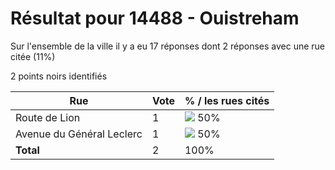 # Résultat pour 14488 - Ouistreham

Sur l'ensemble de la ville il y a eu 17 réponses dont 2 réponses avec une rue citée (11%)

2 points noirs identifiés

| Rue | Vote | % / les rues cités|
|-----|------|-------------------|
| Route de Lion | 1 | <img src="../../img/bar_50.gif" />&nbsp;50%|
| Avenue du Général Leclerc | 1 | <img src="../../img/bar_50.gif" />&nbsp;50%|
| **Total** | 2 | 100%|
